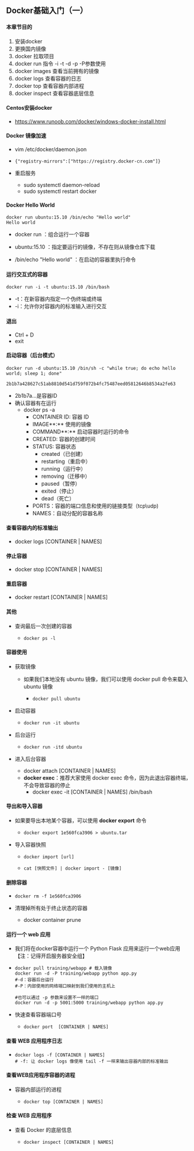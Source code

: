 ## Docker基础入门（一）

#### 本章节目的

1. 安装docker
2. 更换国内镜像
3. docker 拉取项目
4. docker run 指令 -i -t -d -p -P参数使用
5. docker images 查看当前拥有的镜像
6. docker logs 查看容器的日志
7. docker top 查看容器内部进程
8. docker inspect 查看容器底层信息

#### Centos安装docker

- https://www.runoob.com/docker/windows-docker-install.html



#### Docker 镜像加速

- vim  /etc/docker/daemon.json
  
- ```
  {"registry-mirrors":["https://registry.docker-cn.com"]}
  ```

- 重启服务
  - sudo systemctl daemon-reload	
  - sudo systemctl restart docker



#### Docker Hello World

```linux
docker run ubuntu:15.10 /bin/echo "Hello world"
Hello world
```

- docker run ：组合运行一个容器

- ubuntu:15.10 ：指定要运行的镜像，不存在则从镜像仓库下载

- /bin/echo "Hello world" ：在启动的容器里执行命令

  

#### 运行交互式的容器

```linux
docker run -i -t ubuntu:15.10 /bin/bash
```

- -t：在新容器内指定一个伪终端或终端
- -i：允许你对容器内的标准输入进行交互



#### 退出

- Ctrl + D
- exit



#### 启动容器（后台模式）

```linux
docker run -d ubuntu:15.10 /bin/sh -c "while true; do echo hello world; sleep 1; done"

2b1b7a428627c51ab8810d541d759f072b4fc75487eed05812646b8534a2fe63
```

- 2b1b7a...是容器ID
- 确认容器有在运行
  - docker ps -a
    - CONTAINER ID: 容器 ID
    - IMAGE**:** 使用的镜像
    - COMMAND**:** 启动容器时运行的命令
    - CREATED: 容器的创建时间
    - STATUS: 容器状态
      - created（已创建）
      - restarting（重启中）
      - running（运行中）
      - removing（迁移中）
      - paused（暂停）
      - exited（停止）
      - dead（死亡）
    - PORTS：容器的端口信息和使用的链接类型（tcp\udp)
    - NAMES：自动分配的容器名称

#### 查看容器内的标准输出

- docker logs [CONTAINER | NAMES]

#### 停止容器

- docker stop [CONTAINER | NAMES]

#### 重启容器

- docker restart [CONTAINER | NAMES]

#### 其他

- 查询最后一次创建的容器

  - ```
    docker ps -l
    ```

#### 容器使用

- 获取镜像

  - 如果我们本地没有 ubuntu 镜像，我们可以使用 docker pull 命令来载入 ubuntu 镜像

    - ```linux
      docker pull ubuntu
      ```

- 启动容器

  - ```linux
    docker run -it ubuntu
    ```

- 后台运行

  - ```linux
    docker run -itd ubuntu
    ```

- 进入后台容器

  - docker attach [CONTAINER | NAMES]
  - **docker exec**：推荐大家使用 docker exec 命令，因为此退出容器终端，不会导致容器的停止
    - docker exec -it [CONTAINER | NAMES] /bin/bash  

#### 导出和导入容器

- 如果要导出本地某个容器，可以使用 **docker export** 命令

  - ```linux
    docker export 1e560fca3906 > ubuntu.tar
    ```

- 导入容器快照

  - ```
    docker import [url]
    ```

  - ```linux
    cat [快照文件] | docker import - [镜像]
    ```

#### 删除容器

- ```
  docker rm -f 1e560fca3906
  ```

- 清理掉所有处于终止状态的容器

  - docker container prune

#### 运行一个 web 应用

- 我们将在docker容器中运行一个 Python Flask 应用来运行一个web应用【注：记得开启服务器安全组】

- ```
  docker pull training/webapp # 载入镜像
  docker run -d -P training/webapp python app.py 
  #-d：容器后台运行
  #-P：内部使用的网络端口映射到我们使用的主机上
  
  #也可以通过 -p 参数来设置不一样的端口
  docker run -d -p 5001:5000 training/webapp python app.py
  ```

- 快速查看容器端口号

  - ```
    docker port  [CONTAINER | NAMES]
    ```

#### 查看 WEB 应用程序日志

- ```
  docker logs -f [CONTAINER | NAMES]
  # -f: 让 docker logs 像使用 tail -f 一样来输出容器内部的标准输出
  ```

#### 查看WEB应用程序容器的进程

- 容器内部运行的进程

  - ```
    docker top [CONTAINER | NAMES]
    ```

#### 检查 WEB 应用程序

- 查看 Docker 的底层信息

  - ```
    docker inspect [CONTAINER | NAMES]
    ```
